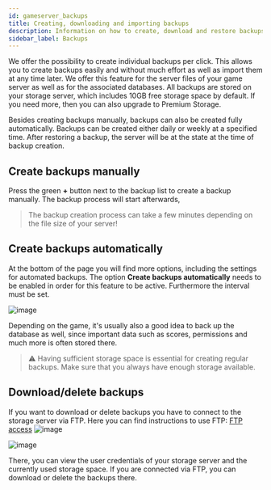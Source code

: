 ```yaml
---
id: gameserver_backups
title: Creating, downloading and importing backups
description: Information on how to create, download and restore backups for your game server from ZAP-Hosting -ZAP-Hosting.com 
sidebar_label: Backups
---
```


We offer the possibility to create individual backups per click. This allows you to create backups easily and without much effort as well as import them at any time later. We offer this feature for the server files of your game server as well as for the associated databases. All backups are stored on your storage server, which includes 10GB free storage space by default. If you need more, then you can also upgrade to Premium Storage.

Besides creating backups manually, backups can also be created fully automatically. Backups can be created either daily or weekly at a specified time. After restoring a backup, the server will be at the state at the time of backup creation.




## Create backups manually

Press the green **+** button next to the backup list to create a backup manually. The backup process will start afterwards,  

> The backup creation process can take a few minutes depending on the file size of your server!



## Create backups automatically

At the bottom of the page you will find more options, including the settings for automated backups. The option **Create backups automatically** needs to be enabled in order for this feature to be active. Furthermore the interval must be set. 

![image](https://user-images.githubusercontent.com/13604413/159171260-f3d1775e-25bc-45a0-b4aa-d6bdc13bfa0f.png)

Depending on the game, it's usually also a good idea to back up the database as well, since important data such as scores, permissions and much more is often stored there. 

>⚠️ Having sufficient storage space is essential for creating regular backups. Make sure that you always have enough storage available. 




## Download/delete backups

If you want to download or delete backups you have to connect to the storage server via FTP. Here you can find instructions to use FTP: [FTP access](gameserver_ftpaccess.md)
![image](https://user-images.githubusercontent.com/13604413/159171263-ef2c31b3-1541-4f41-b7b1-e8a70c96a422.png)

![image](https://user-images.githubusercontent.com/13604413/159171264-187a5aca-1829-41a0-967b-f9125df236c1.png)

There, you can view the user credentials of your storage server and the currently used storage space. If you are connected via FTP, you can download or delete the backups there.